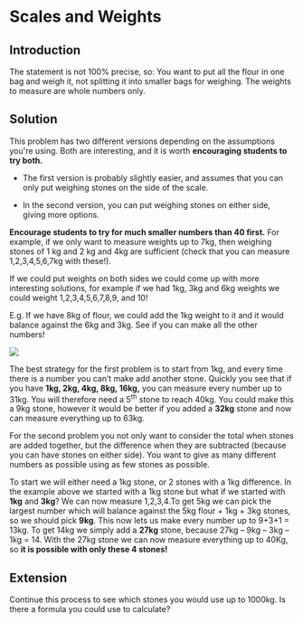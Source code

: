 # Scales and Weights

## Introduction

The statement is not 100% precise, so: You want to put all the flour in one bag and weigh it, not splitting it into smaller bags for weighing. The weights to measure are whole numbers only.

## Solution   

This problem has two different versions depending on the assumptions you're using. Both are interesting,
and it is worth **encouraging students to try both.**   

- The first version is probably slightly easier, and assumes that you can only put weighing stones on the side of the scale.   

- In the second version, you can put weighing stones on either side, giving more options.   

**Encourage students to try for much smaller numbers than 40 first.** For example, if we only want to measure weights up to 7kg, then weighing stones of 1 kg and 2 kg and 4kg are sufficient (check that you can measure 1,2,3,4,5,6,7kg with these!).   

If we could put weights on both sides we could come up with more interesting solutions, for example if we had 1kg, 3kg and 6kg weights we could weight 1,2,3,4,5,6,7,8,9, and 10!   

E.g. If we have 8kg of flour, we could add the 1kg weight to it and it would balance against the 6kg and 3kg. See if you can make all the other numbers!   

![](https://github.com/supportingami/sami-maths-club/blob/master/maths-club-pack/images/scales-and-weights-3.png?raw=true)

The best strategy for the first problem is to start from 1kg, and every time there is a number you can’t
make add another stone. Quickly you see that if you have **1kg, 2kg, 4kg, 8kg, 16kg,** you can measure every
number up to 31kg. You will therefore need a 5<sup>th</sup> stone to reach 40kg. You could make this a 9kg stone,
however it would be better if you added a **32kg** stone and now can measure everything up to 63kg.   

For the second problem you not only want to consider the total when stones are added together, but the difference when they are subtracted (because you can have stones on either side). You want to give as many different numbers as possible using as few stones as possible.   

To start we will either need a 1kg stone, or 2 stones with a 1kg difference. In the example above we started
with a 1kg stone but what if we started with **1kg** and **3kg**? We can now measure 1,2,3,4.To get 5kg we can pick the largest number which will balance against the 5kg flour + 1kg + 3kg stones, so we should pick **9kg**. This now lets us make every number up to 9+3+1 = 13kg. To get 14kg we simply add a **27kg** stone, because 27kg – 9kg – 3kg – 1kg = 14. With the 27kg stone we can now measure everything up to 40Kg, so **it is possible with only these 4 stones!**


## Extension

Continue this process to see which stones you would use up to 1000kg. Is there a formula you could use to
calculate?
